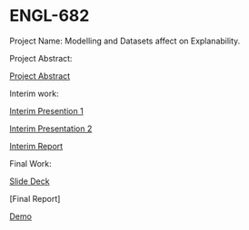 # ENGL-682

Project Name: Modelling and Datasets affect on Explanability.

Project Abstract:


[Project Abstract](https://drive.google.com/drive/u/1/folders/16GHcOwcZ5GCBoTeHOJVXRW1cO2DqrAeP)


Interim work:


[Interim Presention 1](https://docs.google.com/presentation/d/1u-KVI9smL1CpiX8Mbg__mcg6_ELmhMzMyMh2N69WBEQ/edit?usp=sharing)

[Interim Presentation 2](https://docs.google.com/presentation/d/1IwLWTH8MnbLnKFzzAvV8qpQcIS2ciFm0fj1_y1JQwUs/edit?usp=sharing)

[Interim Report](https://drive.google.com/drive/u/1/folders/16GHcOwcZ5GCBoTeHOJVXRW1cO2DqrAeP)

Final Work:

[Slide Deck](https://docs.google.com/presentation/d/1u-KVI9smL1CpiX8Mbg__mcg6_ELmhMzMyMh2N69WBEQ/edit#slide=id.p)

[Final Report]

[Demo](https://colab.research.google.com/drive/1ExURp3difekEuqKRXKxhroM1RYvK0r_H?authuser=1)
